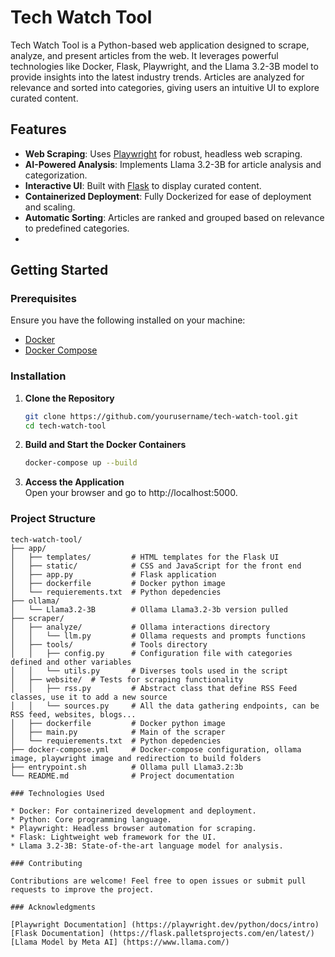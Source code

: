 # Tech Watch Tool

Tech Watch Tool is a Python-based web application designed to scrape, analyze, and present articles from the web. It leverages powerful technologies like Docker, Flask, Playwright, and the Llama 3.2-3B model to provide insights into the latest industry trends. Articles are analyzed for relevance and sorted into categories, giving users an intuitive UI to explore curated content.

## Features

- **Web Scraping**: Uses [Playwright](https://playwright.dev/) for robust, headless web scraping.
- **AI-Powered Analysis**: Implements Llama 3.2-3B for article analysis and categorization.
- **Interactive UI**: Built with [Flask](https://flask.palletsprojects.com/) to display curated content.
- **Containerized Deployment**: Fully Dockerized for ease of deployment and scaling.
- **Automatic Sorting**: Articles are ranked and grouped based on relevance to predefined categories.
- 
## Getting Started

### Prerequisites

Ensure you have the following installed on your machine:

- [Docker](https://www.docker.com/)
- [Docker Compose](https://docs.docker.com/compose/)


### Installation

1. **Clone the Repository**  
   ```bash
   git clone https://github.com/yourusername/tech-watch-tool.git
   cd tech-watch-tool

2. **Build and Start the Docker Containers**  
   ```bash
   docker-compose up --build

3. **Access the Application**  
   Open your browser and go to http://localhost:5000.

### Project Structure

  ```
  tech-watch-tool/
  ├── app/
  │   ├── templates/         # HTML templates for the Flask UI
  │   ├── static/            # CSS and JavaScript for the front end
  │   ├── app.py             # Flask application
  │   ├── dockerfile         # Docker python image
  │   └── requierements.txt  # Python depedencies
  ├── ollama/
  │   └── Llama3.2-3B        # Ollama Llama3.2-3b version pulled
  ├── scraper/
  │   ├── analyze/           # Ollama interactions directory
  │   │   └── llm.py         # Ollama requests and prompts functions
  │   ├── tools/             # Tools directory 
  │   │   ├── config.py      # Configuration file with categories defined and other variables
  │   │   └── utils.py       # Diverses tools used in the script
  │   ├── website/  # Tests for scraping functionality
  │   │   ├── rss.py         # Abstract class that define RSS Feed classes, use it to add a new source
  │   │   └── sources.py     # All the data gathering endpoints, can be RSS feed, websites, blogs...
  │   ├── dockerfile         # Docker python image
  │   ├── main.py            # Main of the scraper
  │   └── requierements.txt  # Python depedencies
  ├── docker-compose.yml     # Docker-compose configuration, ollama image, playwright image and redirection to build folders
  ├── entrypoint.sh          # Ollama pull Llama3.2:3b
  └── README.md              # Project documentation  

### Technologies Used

* Docker: For containerized development and deployment.
* Python: Core programming language.
* Playwright: Headless browser automation for scraping.
* Flask: Lightweight web framework for the UI.
* Llama 3.2-3B: State-of-the-art language model for analysis.

### Contributing

Contributions are welcome! Feel free to open issues or submit pull requests to improve the project.

### Acknowledgments

[Playwright Documentation] (https://playwright.dev/python/docs/intro)
[Flask Documentation] (https://flask.palletsprojects.com/en/latest/)
[Llama Model by Meta AI] (https://www.llama.com/)
